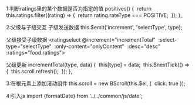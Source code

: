 
1:判断ratings里的某个数据是否为指定的值
positives() {   return this.ratings.filter((rating) => {     return rating.rateType === POSITIVE;   }); },


2:父级与子级交互 
子级发送数据
this.$emit('increment', 'selectType', type);

父级接受子级数据 
<ratingselect @increment="incrementTotal"               :select-type="selectType"               :only-content="onlyContent"               :desc="desc"               :ratings="food.ratings">

父级更新
incrementTotal(type, data) {   this[type] = data;   this.$nextTick(() => {     this.scroll.refresh();   }); },


3:在根元素上添加滚动组件
this.scroll = new BScroll(this.$el, {   click: true });


4:引入js
import {formatDate} from '../../common/js/date';



